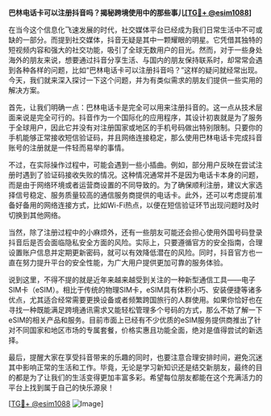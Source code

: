 **巴林电话卡可以注册抖音吗？揭秘跨境使用中的那些事儿[[TG💪+ @esim1088](https://t.me/s/esim1088)]**

在当今这个信息化飞速发展的时代，社交媒体平台已经成为我们日常生活中不可或缺的一部分。而提到社交媒体，抖音无疑是其中一颗耀眼的明星。它凭借其独特的短视频内容和强大的社交功能，吸引了全球无数用户的目光。然而，对于一些身处海外的朋友来说，想要通过抖音分享生活、与国内的朋友保持联系时，却常常会遇到各种各样的问题，比如“巴林电话卡可以注册抖音吗？”这样的疑问就经常出现。今天，我们就来深入探讨一下这个问题，并为有类似需求的朋友们提供一些实用的解决方案。

首先，让我们明确一点：巴林电话卡是完全可以用来注册抖音的。这一点从技术层面来说是完全可行的。抖音作为一个国际化的应用程序，其设计初衷就是为了服务于全球用户，因此它并没有对注册国家或地区的手机号码做出特别限制。只要你的手机能够正常接收短信验证码，并且网络连接稳定，那么使用巴林电话卡完成抖音账号的注册就是一件轻而易举的事情。

不过，在实际操作过程中，可能会遇到一些小插曲。例如，部分用户反映在尝试注册时遇到了验证码接收失败的情况。这种情况通常并不是因为电话卡本身的问题，而是由于网络环境或者运营商设置的不同导致的。为了确保顺利注册，建议大家选择信号稳定、服务质量较高的通信服务商提供的电话卡。此外，还可以考虑提前准备好备用的网络连接方式，比如Wi-Fi热点，以便在短信验证环节出现问题时及时切换到其他网络。

当然，除了注册过程中的小麻烦外，还有一些朋友可能还会担心使用外国号码登录抖音后是否会面临隐私安全方面的风险。实际上，只要遵循官方的安全指南，合理设置账户信息并定期更新密码，就可以有效降低潜在的风险。同时，抖音官方也一直在努力提升平台的安全性能，为广大用户提供更加可靠的服务体验。

说到这里，不得不提的就是近年来越来越受到关注的一种新型通信工具——电子SIM卡（eSIM）。相比于传统的物理SIM卡，eSIM具有体积小巧、安装便捷等诸多优点，尤其适合经常需要更换设备或者频繁跨国旅行的人群使用。如果你恰好也在寻找一种既能满足跨境通讯需求又能轻松管理多个号码的方式，那么不妨了解一下eSIM的相关产品和服务。目前市面上已经有不少优质的eSIM服务提供商推出了针对不同国家和地区市场的专属套餐，价格实惠且功能全面，绝对是值得尝试的新选择。

最后，提醒大家在享受抖音带来的乐趣的同时，也要注意合理安排时间，避免沉迷其中影响正常的生活和工作。毕竟，无论是学习新知识还是结交新朋友，最终的目的都是为了让我们的生活变得更加丰富多彩。希望每位朋友都能在这个充满活力的平台上找到属于自己的快乐源泉！

[[TG💪+ @esim1088](https://t.me/s/esim1088) ![Image](https://i.postimg.cc/4NQfJmqS/Snipaste-2025-05-13-00-14-12.png)]